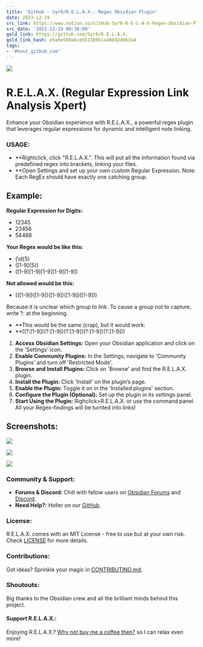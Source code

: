 ```yaml
---
title: 'GitHub - Syr0/R.E.L.A.X.: Regex Obsidian Plugin'
date: 2023-12-19
src_link: https://www.notion.so/GitHub-Syr0-R-E-L-A-X-Regex-Obsidian-Plugin-161303a0f1f74d3287fad96e40d8bff6
src_date: '2023-12-19 08:38:00'
gold_link: https://github.com/Syr0/R.E.L.A.X.
gold_link_hash: e5a9e589a6ce551589b1a488d2d0b3a4
tags:
- '#host_github_com'
---
```



[![](/Syr0/R.E.L.A.X./raw/main/Logo.png)](/Syr0/R.E.L.A.X./blob/main/Logo.png)


R.E.L.A.X. (Regular Expression Link Analysis Xpert)
===================================================


Enhance your Obsidian experience with R.E.L.A.X., a powerful regex plugin that leverages regular expressions for dynamic and intelligent note linking.


### USAGE:


* \*\*Rightclick, click "R.E.L.A.X.". This will put all the Information found via predefined regex into brackets, linking your files.
* \*\*Open Settings and set up your own custom Regular Expression. Note: Each RegEx should have exactly one catching group.


Example:
--------


**Regular Expression for Digits:**


* 12345
* 23456
* 54468


**Your Regex would be like this:**


* (\d{5)
* ([1-9]{5})
* ([1-9][1-9][1-9][1-9][1-9])


**Not allowed would be this:**


* (([1-9])([1-9])([1-9])([1-9])([1-9]))


Because it is unclear which group to link. To cause a group not to capture, write ?: at the beginning.


* \*\*This would be the same (crap), but it would work:
* \*\*((?:[1-9])(?:[1-9])(?:[1-9])(?:[1-9])(?:[1-9]))


1. **Access Obsidian Settings:** Open your Obsidian application and click on the 'Settings' icon.
2. **Enable Community Plugins:** In the Settings, navigate to 'Community Plugins' and turn off 'Restricted Mode'.
3. **Browse and Install Plugins:** Click on 'Browse' and find the R.E.L.A.X. plugin.
4. **Install the Plugin:** Click 'Install' on the plugin’s page.
5. **Enable the Plugin:** Toggle it on in the 'Installed plugins' section.
6. **Configure the Plugin (Optional):** Set up the plugin in its settings panel.
7. **Start Using the Plugin:** Righclick>R.E.L.A.X. or use the command panel. All your Regex-findings will be turnted into links!


Screenshots:
------------


[![](/Syr0/R.E.L.A.X./raw/main/Screenshot_1.PNG)](/Syr0/R.E.L.A.X./blob/main/Screenshot_1.PNG)


[![](/Syr0/R.E.L.A.X./raw/main/Screenshot_2.bmp)](/Syr0/R.E.L.A.X./blob/main/Screenshot_2.bmp)


[![](/Syr0/R.E.L.A.X./raw/main/Screenshot_3.bmp)](/Syr0/R.E.L.A.X./blob/main/Screenshot_3.bmp)


### Community & Support:


* **Forums & Discord:** Chill with fellow users on [Obsidian Forums](#) and [Discord](#).
* **Need Help?:** Holler on our [GitHub](#).


### License:


R.E.L.A.X. comes with an MIT License - free to use but at your own risk. Check [LICENSE](#) for more details.


### Contributions:


Got ideas? Sprinkle your magic in [CONTRIBUTING.md](#).


### Shoutouts:


Big thanks to the Obsidian crew and all the brilliant minds behind this project.


#### Support R.E.L.A.X.:


Enjoying R.E.L.A.X.? [Why not buy me a coffee then?](https://buymeacoffee.com/Syr1) so I can relax even more!